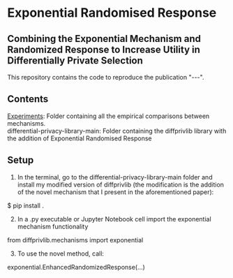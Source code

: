 # Exponential Randomised Response 
## Combining the Exponential Mechanism and Randomized Response to Increase Utility in Differentially Private Selection

This repository contains the code to reproduce the publication "---".

## Contents

[Experiments](https://github.com/gonzalo-munillag/Exponential_Randomised_Response/tree/main/Experiments): Folder containing all the empirical comparisons between mechanisms.  
differential-privacy-library-main: Folder containing the diffprivlib library with the addition of Exponential Randomised Response

## Setup

1) In the terminal, go to the differential-privacy-library-main folder and install my modified version of diffprivlib (the modification is the addition of the novel mechanism that I present in the aforementioned paper):

$ pip install .

2) In a .py executable or Jupyter Notebook cell import the exponential mechanism functionality

from diffprivlib.mechanisms import exponential

3) To use the novel method, call:

 exponential.EnhancedRandomizedResponse(...)
